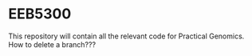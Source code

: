 # EEB5300
This repository will contain all the relevant code for Practical Genomics. 
How to delete a branch???
